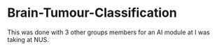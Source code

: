 # Brain-Tumour-Classification
This was done with 3 other groups members for an AI module at I was taking at NUS. 
